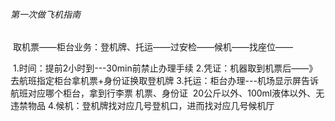 ###### 第一次做飞机指南

​		取机票——柜台业务：登机牌、托运——过安检——候机——找座位——

​		1.时间：提前2小时到---30min前禁止办理手续
​		2.凭证：机器取到机票后——》去航班指定柜台拿机票+身份证换取登机牌
​		3.托运：柜台办理---机场显示屏告诉航班对应哪个柜台，拿到行李票
​				机票、身份证
​				20公斤以外、100ml液体以外、无违禁物品
​		4.候机：登机牌找对应几号登机口，进而找对应几号候机厅
​		